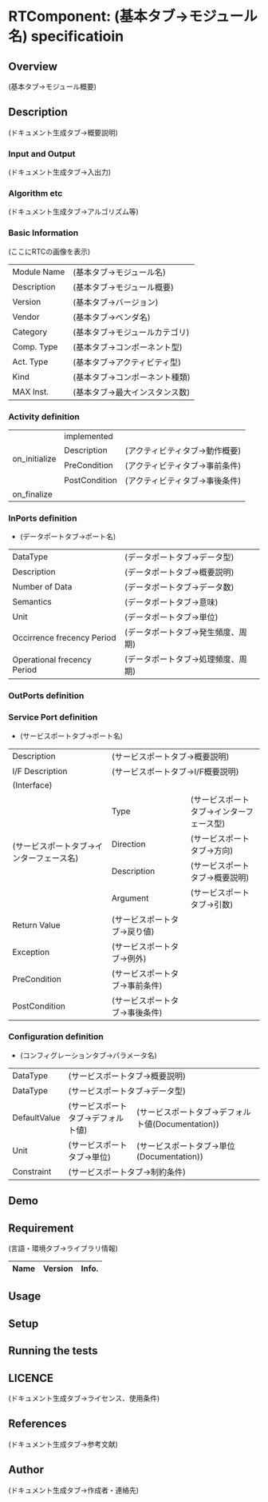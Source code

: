 # RTComponent: (基本タブ->モジュール名) specificatioin


## Overview

(基本タブ->モジュール概要)

## Description

(ドキュメント生成タブ->概要説明)

### Input and Output

(ドキュメント生成タブ->入出力)

### Algorithm etc

(ドキュメント生成タブ->アルゴリズム等)

### Basic Information

(ここにRTCの画像を表示)
<!-- Build Viewの画像をRTC Builderで出力する -->

|  |  |
----|---- 
| Module Name | (基本タブ->モジュール名) |
| Description | (基本タブ->モジュール概要) |
| Version | (基本タブ->バージョン) |
| Vendor | (基本タブ->ベンダ名) |
| Category | (基本タブ->モジュールカテゴリ) |
| Comp. Type | (基本タブ->コンポーネント型) |
| Act. Type | (基本タブ->アクティビティ型) |
| Kind | (基本タブ->コンポーネント種類) |
| MAX Inst. | (基本タブ->最大インスタンス数) |

### Activity definition


<table>
<tr>
  <td rowspan="4">on_initialize</td>
  <td colspan="2">implemented</td>
  <tr>
  <td>Description</td>
  <td>(アクティビティタブ->動作概要)</td>
  </tr>
  <tr>
  <td>PreCondition</td>
  <td>(アクティビティタブ->事前条件)</td>
  </tr>
  <tr>
  <td>PostCondition</td>
  <td>(アクティビティタブ->事後条件)</td>
  </tr>
</tr>
<tr>
  <td>on_finalize</td>
  <td colspan="2"></td>
</tr>
</table>

### InPorts definition

- (データポートタブ->ポート名)


|  |  |
----|---- 
| DataType | (データポートタブ->データ型) |
| Description | (データポートタブ->概要説明) |
| Number of Data | (データポートタブ->データ数) |
| Semantics | (データポートタブ->意味) |
| Unit | (データポートタブ->単位) |
| Occirrence frecency Period | (データポートタブ->発生頻度、周期) |
| Operational frecency Period | (データポートタブ->処理頻度、周期) |

### OutPorts definition

### Service Port definition

- (サービスポートタブ->ポート名)

<table>
<tr>
  <td>Description</td>
  <td colspan="2">(サービスポートタブ->概要説明)</td>
</tr>
<tr>
  <td>I/F Description</td>
  <td colspan="2">(サービスポートタブ->I/F概要説明)</td>
</tr>
<tr>
  <td colspan="3">(Interface)</td>
</tr>
<tr>
  <td rowspan="4">(サービスポートタブ->インターフェース名)</td>
  <td>Type</td>
  <td>(サービスポートタブ->インターフェース型)</td>
  <tr>
  <td>Direction</td>
  <td>(サービスポートタブ->方向)</td>
  </tr>
  <tr>
  <td>Description</td>
  <td>(サービスポートタブ->概要説明)</td>
  </tr>
  <tr>
  <td>Argument</td>
  <td>(サービスポートタブ->引数)</td>
  </tr>
  <tr>
  <td>Return Value</td>
  <td>(サービスポートタブ->戻り値)</td>
  </tr>
  <tr>
  <td>Exception</td>
  <td>(サービスポートタブ->例外)</td>
  </tr>
  <tr>
  <td>PreCondition</td>
  <td>(サービスポートタブ->事前条件)</td>
  </tr>
  <tr>
  <td>PostCondition</td>
  <td>(サービスポートタブ->事後条件)</td>
  </tr>
</tr>
</table>

### Configuration definition

- (コンフィグレーションタブ->パラメータ名)


<table>
<tr>
  <td>DataType</td>
  <td colspan="2">(サービスポートタブ->概要説明)</td>
</tr>
<tr>
  <td>DataType</td>
  <td colspan="2">(サービスポートタブ->データ型)</td>
</tr>
<tr>
  <td>DefaultValue</td>
  <td>(サービスポートタブ->デフォルト値)</td>
  <td>(サービスポートタブ->デフォルト値(Documentation))</td>
</tr>
<tr>
  <td>Unit</td>
  <td>(サービスポートタブ->単位)</td>
  <td>(サービスポートタブ->単位(Documentation))</td>
</tr>
<tr>
  <td>Constraint</td>
  <td colspan="2">(サービスポートタブ->制約条件)</td>
</tr>
</tr>
</table>


## Demo
## Requirement
(言語・環境タブ->ライブラリ情報)

| Name | Version | Info. |
----|----|---- 


## Usage
## Setup
## Running the tests

## LICENCE
(ドキュメント生成タブ->ライセンス、使用条件)


## References

(ドキュメント生成タブ->参考文献)


## Author

(ドキュメント生成タブ->作成者・連絡先)


